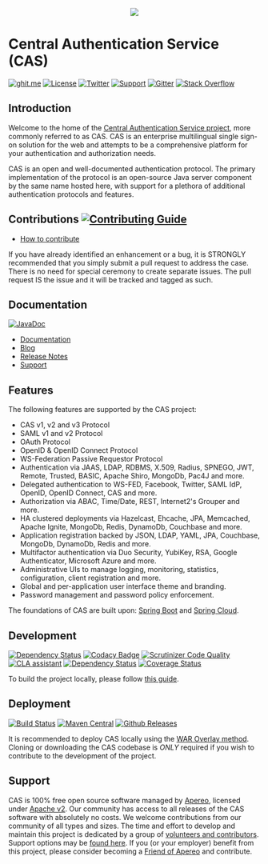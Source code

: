 <p align="center">
<img src="https://user-images.githubusercontent.com/1205228/30969994-e2fe6bf0-a470-11e7-80f9-d54d1e4d348e.png">
</p>

# Central Authentication Service (CAS)

[![ghit.me](https://ghit.me/badge.svg?repo=apereo/cas)](https://ghit.me/repo/apereo/cas)
[![License](https://img.shields.io/hexpm/l/plug.svg)](https://github.com/apereo/cas/blob/master/LICENSE)
[![Twitter](https://img.shields.io/badge/Apereo%20CAS-Twitter-blue.svg)](https://twitter.com/apereo)
[![Support](https://img.shields.io/badge/Support-Mailing%20Lists-green.svg?colorB=ff69b4)][cassupport]
[![Gitter](https://badges.gitter.im/Join%20Chat.svg)][casgitter] 
[![Stack Overflow](http://img.shields.io/:stack%20overflow-cas-brightgreen.svg)](http://stackoverflow.com/questions/tagged/cas)

## Introduction

Welcome to the home of the [Central Authentication Service project](https://www.apereo.org/cas), more commonly referred to as CAS.
CAS is an enterprise multilingual single sign-on solution for the web and attempts to be a comprehensive platform for your authentication and authorization needs.

CAS is an open and well-documented authentication protocol. The primary implementation of the protocol is an open-source Java server component by the same name hosted here, with support for a plethora of additional authentication protocols and features.

## Contributions [![Contributing Guide](https://img.shields.io/badge/contributing-guide-green.svg?style=flat)][contribute]

- [How to contribute][contribute]

If you have already identified an enhancement or a bug, it is STRONGLY recommended that you simply submit a pull request to address the case. There is no need for special ceremony to create separate issues. The pull request IS the issue and it will be tracked and tagged as such.

## Documentation

[![JavaDoc](https://javadoc-emblem.rhcloud.com/doc/org.apereo.cas/cas-server/badge.svg)](http://www.javadoc.io/doc/org.apereo.cas/cas-server)

- [Documentation][wiki]
- [Blog][blog]
- [Release Notes][releasenotes]
- [Support][cassupport]

## Features

The following features are supported by the CAS project:

* CAS v1, v2 and v3 Protocol
* SAML v1 and v2 Protocol
* OAuth Protocol
* OpenID & OpenID Connect Protocol
* WS-Federation Passive Requestor Protocol
* Authentication via JAAS, LDAP, RDBMS, X.509, Radius, SPNEGO, JWT, Remote, Trusted, BASIC, Apache Shiro, MongoDb, Pac4J and more.
* Delegated authentication to WS-FED, Facebook, Twitter, SAML IdP, OpenID, OpenID Connect, CAS and more.
* Authorization via ABAC, Time/Date, REST, Internet2's Grouper and more.
* HA clustered deployments via Hazelcast, Ehcache, JPA, Memcached, Apache Ignite, MongoDb, Redis, DynamoDb, Couchbase and more.
* Application registration backed by JSON, LDAP, YAML, JPA, Couchbase, MongoDb, DynamoDb, Redis and more.
* Multifactor authentication via Duo Security, YubiKey, RSA, Google Authenticator, Microsoft Azure and more.
* Administrative UIs to manage logging, monitoring, statistics, configuration, client registration and more.
* Global and per-application user interface theme and branding.
* Password management and password policy enforcement.

The foundations of CAS are built upon: [Spring Boot](https://projects.spring.io/spring-boot) and 
[Spring Cloud](http://projects.spring.io/spring-cloud/).

## Development

[![Dependency Status](https://www.versioneye.com/user/projects/5677b4a5107997002d00131b/badge.svg?style=flat)](https://www.versioneye.com/user/projects/5677b4a5107997002d00131b) 
[![Codacy Badge](https://api.codacy.com/project/badge/grade/cc934b4c7d5d42d28e63757ff9e56d47)](http://bit.ly/1Uf6rwC) 
[![Scrutinizer Code Quality](https://scrutinizer-ci.com/g/apereo/cas/badges/quality-score.png?b=master)](https://scrutinizer-ci.com/g/apereo/cas/?branch=master)
[![CLA assistant](https://cla-assistant.io/readme/badge/apereo/cas)](https://cla-assistant.io/apereo/cas) 
[![Dependency Status](https://dependencyci.com/github/apereo/cas/badge)](https://dependencyci.com/github/apereo/cas) 
[![Coverage Status](https://coveralls.io/repos/github/apereo/cas/badge.svg?branch=master)](https://coveralls.io/github/apereo/cas?branch=master)

To build the project locally, please follow [this guide](https://apereo.github.io/cas/developer/Build-Process.html).

## Deployment 

[![Build Status](https://api.travis-ci.org/apereo/cas.png?branch=master)](http://travis-ci.org/apereo/cas) 
[![Maven Central](https://maven-badges.herokuapp.com/maven-central/org.apereo.cas/cas-server-webapp/badge.svg?style=flat)](https://maven-badges.herokuapp.com/maven-central/org.apereo.cas/cas-server) 
[![Github Releases](https://img.shields.io/github/release/apereo/cas.svg)](https://github.com/apereo/cas/releases)

It is recommended to deploy CAS locally using the [WAR Overlay method][overlay]. Cloning or downloading the CAS codebase is *ONLY* required if you wish to contribute to the development of the project.

## Support

CAS is 100% free open source software managed by [Apereo](https://www.apereo.org/), licensed under [Apache v2](LICENSE). Our community has access to all releases of the CAS software with absolutely no costs. We welcome contributions from our community of all types and sizes. The time and effort to develop and maintain this project is dedicated by a group of [volunteers and contributors](https://github.com/apereo/cas/graphs/contributors). Support options may be [found here][cassupport]. If you (or your employer) benefit from this project, please consider becoming a [Friend of Apereo](https://www.apereo.org/friends) and contribute.

[wiki]: https://apereo.github.io/cas
[overlay]: https://apereo.github.io/cas/development/installation/Maven-Overlay-Installation.html
[contribute]: https://apereo.github.io/cas/developer/Contributor-Guidelines.html
[downloadcas]: http://www.apereo.org/cas/download
[cassonatype]: https://oss.sonatype.org/content/repositories/snapshots/org/jasig/cas/
[casmavencentral]: http://mvnrepository.com/artifact/org.apereo.cas
[downloadcasgithub]: https://github.com/apereo/cas/archive/master.zip
[releasenotes]: https://github.com/apereo/cas/releases
[cassupport]: https://apereo.github.io/cas/Support.html
[casgitter]: https://gitter.im/apereo/cas?utm_source=badge&utm_medium=badge&utm_campaign=pr-badge&utm_content=badge
[blog]: https://apereo.github.io/
